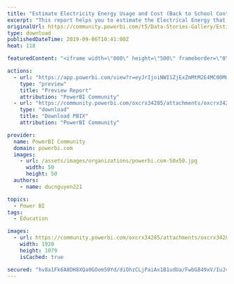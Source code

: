 ```yaml
---
title: "Estimate Electricity Energy Usage and Cost (Back to School Contest)"
excerpt: "This report helps you to estimate the Electrical Energy that you use with your home appliances and the total electricity cost by providing list of"
originalUrl: https://community.powerbi.com/t5/Data-Stories-Gallery/Estimate-Electricity-Energy-Usage-and-Cost-Back-to-School/m-p/785961
type: download
publishedDateTime: 2019-09-06T10:41:00Z
heat: 118

featuredContent: "<iframe width=\"800\" height=\"500\" frameborder=\"0\" src=\"https://app.powerbi.com/view?r=eyJrIjoiNWI1ZjExZmMtM2E4MC00MGEyLWI3ODktZDcwOTZlMDA2ZTkyIiwidCI6IjI3NjlhOGY3LThmYjktNDliNS1iNDIyLTM5ZTc4ZmQwYjI5YiIsImMiOjEwfQ%3D%3D\"></iframe>"

actions:
  - url: "https://app.powerbi.com/view?r=eyJrIjoiNWI1ZjExZmMtM2E4MC00MGEyLWI3ODktZDcwOTZlMDA2ZTkyIiwidCI6IjI3NjlhOGY3LThmYjktNDliNS1iNDIyLTM5ZTc4ZmQwYjI5YiIsImMiOjEwfQ%3D%3D"
    type: "preview"
    title: "Preview Report"
    attribution: "PowerBI Community"
  - url: "https://community.powerbi.com/oxcrx34285/attachments/oxcrx34285/DataStoriesGallery/2948/2/Estimate%20Electricity%20Energy%20Usage%20and%20Cost.pbix"
    type: "download"
    title: "Download PBIX"
    attribution: "PowerBI Community"

provider:
  name: PowerBI Community
  domain: powerbi.com
  images:
    - url: /assets/images/organizations/powerbi.com-50x50.jpg
      width: 50
      height: 50
  authors:
    - name: ducnguyen221

topics:
  - Power BI
tags:
  - Education

images:
  - url: https://community.powerbi.com/oxcrx34285/attachments/oxcrx34285/DataStoriesGallery/2948/3/Back%20to%20school.PNG
    width: 1920
    height: 1079
    isCached: true

secured: "hv8a1Fk6A8DH8XQa0GOom59Yd/diOhzCLjPaiAx1B1udUa/FwbG849xV/IuJv6Y9SaqN9kpIMByOmAJlbuEaRTroRAUyRMMKDhuOe0r4OeejWDR3IvWTVLRvF8RcocGrDLGvFAhxWf7RrmWCK4IEwYBnhrGcU7t+rXo+4x07TbgOyubeIoUIEdi8HMW1qGSTgRD6DDkfyJ8uU6ZKB9BqebePBOpfdJYJ6aB6qHapRzsktBFASjVf8aAPXgZuzD2BRxrnt96gCgFFd0TttkaQzGpEVFwsVlJ5Prz9xSKGakT8sNgh1cV1Ati8h7I4TbqZDJFZ7l8vasuGXGY9kvYqZF/3KrnqoWCGoPQ3UUgM96pivslnXvuOzvrST1ehd1sgZI5ylFUhbuiPjCH1wVo1xDHKgBe/alHSfQcwvs0ZgcY=;iqvrXde3RKIbjhckGAxl8Q=="
---
```


